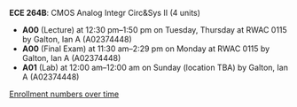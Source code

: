 **ECE 264B**: CMOS Analog Integr Circ&Sys II (4 units)

- **A00** (Lecture) at 12:30 pm–1:50 pm on Tuesday, Thursday at RWAC 0115 by Galton, Ian A (A02374448)
- **A00** (Final Exam) at 11:30 am–2:29 pm on Monday at RWAC 0115 by Galton, Ian A (A02374448)
- **A01** (Lab) at 12:00 am–12:00 am on Sunday (location TBA) by Galton, Ian A (A02374448)

[Enrollment numbers over time](./ECE264B.tsv)
